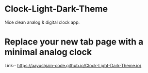 # Clock-Light-Dark-Theme
Nice clean analog &amp; digital clock app.

# Replace your new tab page with a minimal analog clock
Link:- https://aayushjain-code.github.io/Clock-Light-Dark-Theme.io/
